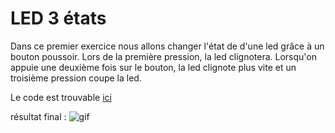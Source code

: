 # LED 3 états
Dans ce premier exercice nous allons changer l'état de d'une led grâce à un bouton poussoir. Lors de la première pression, la led clignotera. Lorsqu'on appuie une deuxième fois sur le bouton, la led clignote plus vite et un troisième pression coupe la led.

Le code est trouvable [ici](LED_3_States)

résultat final :
![gif](https://github.com/HEPL-Dosogne/smartcities/blob/main/GPIO/MicrosoftTeams-video.gif)

